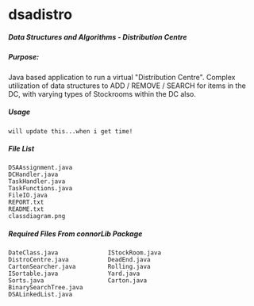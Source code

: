 # dsadistro

##### Data Structures and Algorithms - Distribution Centre

##### Purpose:
	
Java based application to run a virtual "Distribution Centre". Complex utilization of data structures to ADD / REMOVE / SEARCH for items in the DC, with varying types of Stockrooms within the DC also.

##### Usage

	will update this...when i get time!

##### File List

	DSAAssignment.java
	DCHandler.java
	TaskHandler.java
	TaskFunctions.java
	FileIO.java
	REPORT.txt
	README.txt
	classdiagram.png
	
##### Required Files From connorLib Package	

	DateClass.java          	IStockRoom.java
	DistroCentre.java       	DeadEnd.java
	CartonSearcher.java     	Rolling.java
	ISortable.java          	Yard.java
	Sorts.java              	Carton.java
	BinarySearchTree.java
	DSALinkedList.java	
